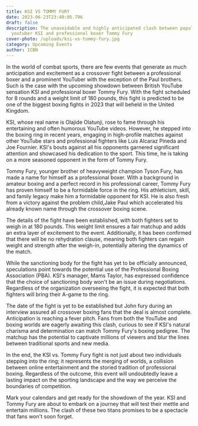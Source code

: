 ```yaml
---
title: KSI VS TOMMY FURY
date: 2023-06-23T23:40:05.796
draft: false
description: The unavoidable and highly anticipated clash between popular
  youtuber KSI and professional boxer Tommy Fury
cover-photo: /uploads/ksi-vs-tommy-fury.jpg
category: Upcoming Events
author: ICBN
---
```

In the world of combat sports, there are few events that generate as much anticipation and excitement as a crossover fight between a professional boxer and a prominent YouTuber with the exception of the Paul brothers. Such is the case with the upcoming showdown between British YouTube sensation KSI and professional boxer Tommy Fury. With the fight scheduled for 8 rounds and a weight limit of 180 pounds, this fight is predicted to be one of the biggest boxing fights in 2023 that will beheld in the United Kingdom.

KSI, whose real name is Olajide Olatunji, rose to fame through his entertaining and often humorous YouTube videos. However, he stepped into the boxing ring in recent years, engaging in high-profile matches against other YouTube stars and professional fighters like Luis Alcaraz Pineda and Joe Fournier. KSI's bouts against all his opponents garnered significant attention and showcased his dedication to the sport. This time, he is taking on a more seasoned opponent in the form of Tommy Fury.

Tommy Fury, younger brother of heavyweight champion Tyson Fury, has made a name for himself as a professional boxer. With a background in amateur boxing and a perfect record in his professional career, Tommy Fury has proven himself to be a formidable force in the ring. His athleticism, skill, and family legacy make him a formidable opponent for KSI. He is also fresh from a victory against the problem child,Jake Paul which accelerated his already known name through the crossover boxing scene.

The details of the fight have been established, with both fighters set to weigh in at 180 pounds. This weight limit ensures a fair matchup and adds an extra layer of excitement to the event. Additionally, it has been confirmed that there will be no rehydration clause, meaning both fighters can regain weight and strength after the weigh-in, potentially altering the dynamics of the match.

While the sanctioning body for the fight has yet to be officially announced, speculations point towards the potential use of the Professional Boxing Association (PBA). KSI's manager, Mams Taylor, has expressed confidence that the choice of sanctioning body won't be an issue during negotiations. Regardless of the organization overseeing the fight, it is expected that both fighters will bring their A-game to the ring.

The date of the fight is yet to be established but John fury during an interview assured all crossover boxing fans that the deal is almost complete. Anticipation is reaching a fever pitch. Fans from both the YouTube and boxing worlds are eagerly awaiting this clash, curious to see if KSI's natural charisma and determination can match Tommy Fury's boxing pedigree. The matchup has the potential to captivate millions of viewers and blur the lines between traditional sports and new media.

In the end, the KSI vs. Tommy Fury fight is not just about two individuals stepping into the ring; it represents the merging of worlds, a collision between online entertainment and the storied tradition of professional boxing. Regardless of the outcome, this event will undoubtedly leave a lasting impact on the sporting landscape and the way we perceive the boundaries of competition.

Mark your calendars and get ready for the showdown of the year. KSI and Tommy Fury are about to embark on a journey that will test their mettle and entertain millions. The clash of these two titans promises to be a spectacle that fans won't soon forget.
